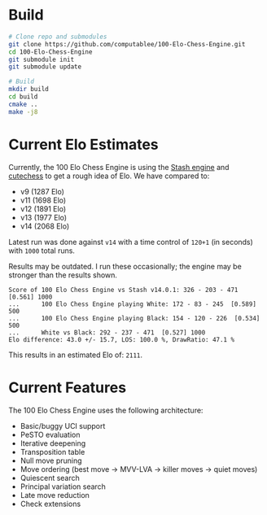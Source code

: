 # Build

```sh
# Clone repo and submodules
git clone https://github.com/computablee/100-Elo-Chess-Engine.git
cd 100-Elo-Chess-Engine
git submodule init
git submodule update

# Build
mkdir build
cd build
cmake ..
make -j8
```

# Current Elo Estimates

Currently, the 100 Elo Chess Engine is using the [Stash engine](https://gitlab.com/mhouppin/stash-bot) and [cutechess](https://cutechess.com/) to get a rough idea of Elo.
We have compared to:

- v9 (1287 Elo)
- v11 (1698 Elo)
- v12 (1891 Elo)
- v13 (1977 Elo)
- v14 (2068 Elo)

Latest run was done against `v14` with a time control of `120+1` (in seconds) with `1000` total runs.

Results may be outdated.
I run these occasionally; the engine may be stronger than the results shown.

```
Score of 100 Elo Chess Engine vs Stash v14.0.1: 326 - 203 - 471  [0.561] 1000
...      100 Elo Chess Engine playing White: 172 - 83 - 245  [0.589] 500
...      100 Elo Chess Engine playing Black: 154 - 120 - 226  [0.534] 500
...      White vs Black: 292 - 237 - 471  [0.527] 1000
Elo difference: 43.0 +/- 15.7, LOS: 100.0 %, DrawRatio: 47.1 %
```

This results in an estimated Elo of: `2111`.

# Current Features

The 100 Elo Chess Engine uses the following architecture:

- Basic/buggy UCI support
- PeSTO evaluation
- Iterative deepening
- Transposition table
- Null move pruning
- Move ordering (best move -> MVV-LVA -> killer moves -> quiet moves)
- Quiescent search
- Principal variation search
- Late move reduction
- Check extensions